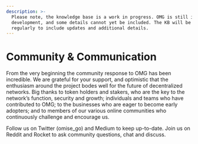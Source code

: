 ```yaml
---
description: >-
  Please note, the knowledge base is a work in progress. OMG is still in
  development, and some details cannot yet be included. The KB will be revised
  regularly to include updates and additional details.
---
```


# Community & Communication

From the very beginning the community response to OMG has been incredible. We are grateful for your support, and optimistic that the enthusiasm around the project bodes well for the future of decentralized networks. Big thanks to token holders and stakers, who are the key to the network’s function, security and growth; individuals and teams who have contributed to OMG; to the businesses who are eager to become early adopters; and to members of our various online communities who continuously challenge and encourage us.  


Follow us on Twitter \(omise\_go\) and Medium to keep up-to-date. Join us on Reddit and Rocket to ask community questions, chat and discuss.  


